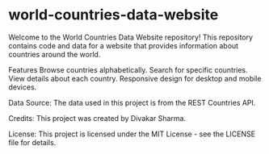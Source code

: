 # world-countries-data-website
Welcome to the World Countries Data Website repository! This repository contains code and data for a website that provides information about countries around the world. 

Features
Browse countries alphabetically.
Search for specific countries.
View details about each country.
Responsive design for desktop and mobile devices.

Data Source:
The data used in this project is from the REST Countries API.

Credits:
This project was created by Divakar Sharma.

License:
This project is licensed under the MIT License - see the LICENSE file for details.

